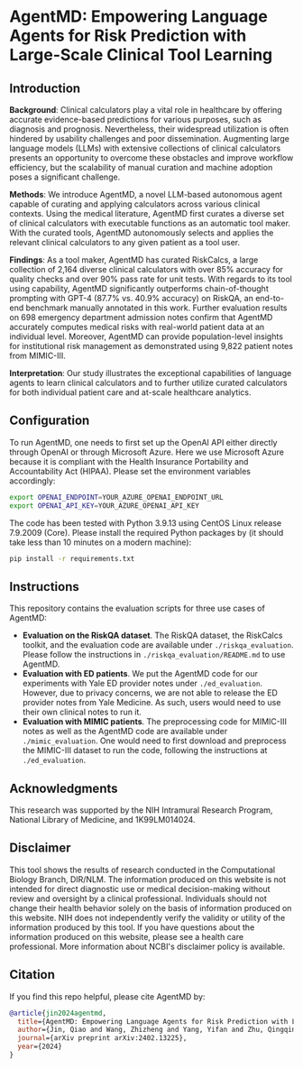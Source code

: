 # AgentMD: Empowering Language Agents for Risk Prediction with Large-Scale Clinical Tool Learning

## Introduction

**Background**: Clinical calculators play a vital role in healthcare by offering accurate evidence-based predictions for various purposes, such as diagnosis and prognosis. Nevertheless, their widespread utilization is often hindered by usability challenges and poor dissemination. Augmenting large language models (LLMs) with extensive collections of clinical calculators presents an opportunity to overcome these obstacles and improve workflow efficiency, but the scalability of manual curation and machine adoption poses a significant challenge. 

**Methods**: We introduce AgentMD, a novel LLM-based autonomous agent capable of curating and applying calculators across various clinical contexts. Using the medical literature, AgentMD first curates a diverse set of clinical calculators with executable functions as an automatic tool maker. With the curated tools, AgentMD autonomously selects and applies the relevant clinical calculators to any given patient as a tool user. 

**Findings**: As a tool maker, AgentMD has curated RiskCalcs, a large collection of 2,164 diverse clinical calculators with over 85% accuracy for quality checks and over 90% pass rate for unit tests. With regards to its tool using capability, AgentMD significantly outperforms chain-of-thought prompting with GPT-4 (87.7% vs. 40.9% accuracy) on RiskQA, an end-to-end benchmark manually annotated in this work. Further evaluation results on 698 emergency department admission notes confirm that AgentMD accurately computes medical risks with real-world patient data at an individual level. Moreover, AgentMD can provide population-level insights for institutional risk management as demonstrated using 9,822 patient notes from MIMIC-III.

**Interpretation**: Our study illustrates the exceptional capabilities of language agents to learn clinical calculators and to further utilize curated calculators for both individual patient care and at-scale healthcare analytics.

## Configuration

To run AgentMD, one needs to first set up the OpenAI API either directly through OpenAI or through Microsoft Azure. Here we use Microsoft Azure because it is compliant with the Health Insurance Portability and Accountability Act (HIPAA). Please set the environment variables accordingly:

```bash
export OPENAI_ENDPOINT=YOUR_AZURE_OPENAI_ENDPOINT_URL
export OPENAI_API_KEY=YOUR_AZURE_OPENAI_API_KEY
```

The code has been tested with Python 3.9.13 using CentOS Linux release 7.9.2009 (Core). Please install the required Python packages by (it should take less than 10 minutes on a modern machine):

```bash
pip install -r requirements.txt
```

## Instructions

This repository contains the evaluation scripts for three use cases of AgentMD:

- **Evaluation on the RiskQA dataset**. The RiskQA dataset, the RiskCalcs toolkit, and the evaluation code are available under `./riskqa_evaluation`. Please follow the instructions in `./riskqa_evaluation/README.md` to use AgentMD.
- **Evaluation with ED patients**. We put the AgentMD code for our experiments with Yale ED provider notes under `./ed_evaluation`. However, due to privacy concerns, we are not able to release the ED provider notes from Yale Medicine. As such, users would need to use their own clinical notes to run it.
- **Evaluation with MIMIC patients**. The preprocessing code for MIMIC-III notes as well as the AgentMD code are available under `./mimic_evaluation`. One would need to first download and preprocess the MIMIC-III dataset to run the code, following the instructions at `./ed_evaluation`.

## Acknowledgments

This research was supported by the NIH Intramural Research Program, National Library of Medicine, and 1K99LM014024.

## Disclaimer

This tool shows the results of research conducted in the Computational Biology Branch, DIR/NLM. The information produced on this website is not intended for direct diagnostic use or medical decision-making without review and oversight by a clinical professional. Individuals should not change their health behavior solely on the basis of information produced on this website. NIH does not independently verify the validity or utility of the information produced by this tool. If you have questions about the information produced on this website, please see a health care professional. More information about NCBI's disclaimer policy is available.

## Citation

If you find this repo helpful, please cite AgentMD by:
```bibtex
@article{jin2024agentmd,
  title={AgentMD: Empowering Language Agents for Risk Prediction with Large-Scale Clinical Tool Learning},
  author={Jin, Qiao and Wang, Zhizheng and Yang, Yifan and Zhu, Qingqing and Wright, Donald and Huang, Thomas and Wilbur, W John and He, Zhe and Taylor, Andrew and Chen, Qingyu and others},
  journal={arXiv preprint arXiv:2402.13225},
  year={2024}
}
```
